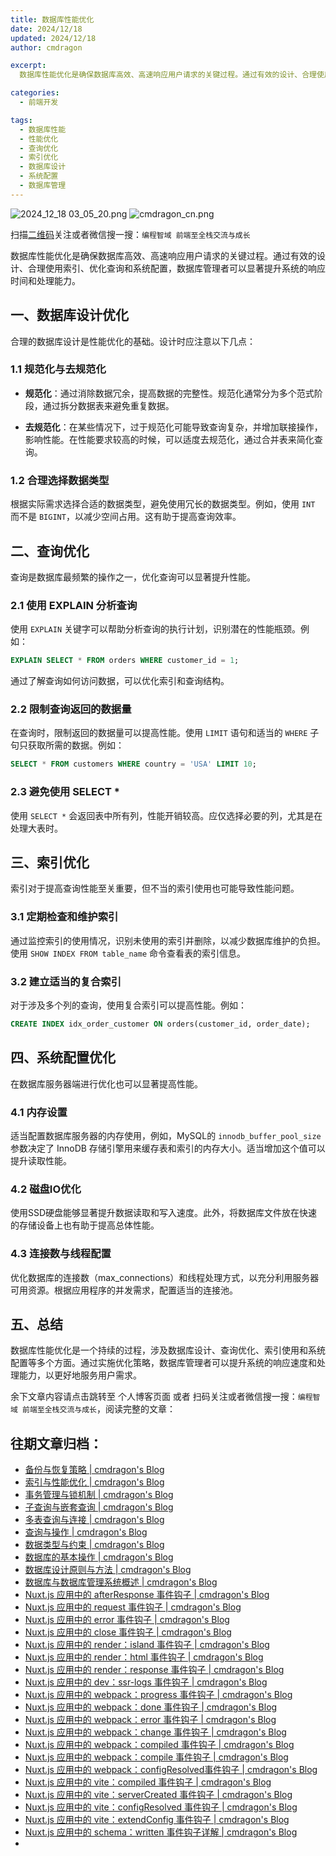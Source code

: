 ```yaml
---
title: 数据库性能优化
date: 2024/12/18
updated: 2024/12/18
author: cmdragon

excerpt:
  数据库性能优化是确保数据库高效、高速响应用户请求的关键过程。通过有效的设计、合理使用索引、优化查询和系统配置，数据库管理者可以显著提升系统的响应时间和处理能力。

categories:
  - 前端开发

tags:
  - 数据库性能
  - 性能优化
  - 查询优化
  - 索引优化
  - 数据库设计
  - 系统配置
  - 数据库管理
---
```


<img src="https://static.amd794.com/blog/images/2024_12_18 03_05_20.png@blog" title="2024_12_18 03_05_20.png" alt="2024_12_18 03_05_20.png"/>

<img src="https://static.amd794.com/blog/images/cmdragon_cn.png" title="cmdragon_cn.png" alt="cmdragon_cn.png"/>


扫描[二维码](https://static.amd794.com/blog/images/cmdragon_cn.png)关注或者微信搜一搜：`编程智域 前端至全栈交流与成长`



数据库性能优化是确保数据库高效、高速响应用户请求的关键过程。通过有效的设计、合理使用索引、优化查询和系统配置，数据库管理者可以显著提升系统的响应时间和处理能力。



## 一、数据库设计优化

合理的数据库设计是性能优化的基础。设计时应注意以下几点：

### 1.1 规范化与去规范化

- **规范化**：通过消除数据冗余，提高数据的完整性。规范化通常分为多个范式阶段，通过拆分数据表来避免重复数据。

- **去规范化**：在某些情况下，过于规范化可能导致查询复杂，并增加联接操作，影响性能。在性能要求较高的时候，可以适度去规范化，通过合并表来简化查询。

### 1.2 合理选择数据类型

根据实际需求选择合适的数据类型，避免使用冗长的数据类型。例如，使用 `INT` 而不是 `BIGINT`，以减少空间占用。这有助于提高查询效率。

## 二、查询优化

查询是数据库最频繁的操作之一，优化查询可以显著提升性能。

### 2.1 使用 EXPLAIN 分析查询

使用 `EXPLAIN` 关键字可以帮助分析查询的执行计划，识别潜在的性能瓶颈。例如：

```sql
EXPLAIN SELECT * FROM orders WHERE customer_id = 1;
```

通过了解查询如何访问数据，可以优化索引和查询结构。

### 2.2 限制查询返回的数据量

在查询时，限制返回的数据量可以提高性能。使用 `LIMIT` 语句和适当的 `WHERE` 子句只获取所需的数据。例如：

```sql
SELECT * FROM customers WHERE country = 'USA' LIMIT 10;
```

### 2.3 避免使用 SELECT *

使用 `SELECT *` 会返回表中所有列，性能开销较高。应仅选择必要的列，尤其是在处理大表时。

## 三、索引优化

索引对于提高查询性能至关重要，但不当的索引使用也可能导致性能问题。

### 3.1 定期检查和维护索引

通过监控索引的使用情况，识别未使用的索引并删除，以减少数据库维护的负担。使用 `SHOW INDEX FROM table_name` 命令查看表的索引信息。

### 3.2 建立适当的复合索引

对于涉及多个列的查询，使用复合索引可以提高性能。例如：

```sql
CREATE INDEX idx_order_customer ON orders(customer_id, order_date);
```

## 四、系统配置优化

在数据库服务器端进行优化也可以显著提高性能。

### 4.1 内存设置

适当配置数据库服务器的内存使用，例如，MySQL的 `innodb_buffer_pool_size` 参数决定了 InnoDB 存储引擎用来缓存表和索引的内存大小。适当增加这个值可以提升读取性能。

### 4.2 磁盘IO优化

使用SSD硬盘能够显著提升数据读取和写入速度。此外，将数据库文件放在快速的存储设备上也有助于提高总体性能。

### 4.3 连接数与线程配置

优化数据库的连接数（max_connections）和线程处理方式，以充分利用服务器可用资源。根据应用程序的并发需求，配置适当的连接池。

## 五、总结

数据库性能优化是一个持续的过程，涉及数据库设计、查询优化、索引使用和系统配置等多个方面。通过实施优化策略，数据库管理者可以提升系统的响应速度和处理能力，以更好地服务用户需求。

余下文章内容请点击跳转至 个人博客页面 或者 扫码关注或者微信搜一搜：`编程智域 前端至全栈交流与成长`，阅读完整的文章：

## 往期文章归档：

- [备份与恢复策略 | cmdragon's Blog](https://blog.cmdragon.cn/posts/0f3edf9550ac/)
- [索引与性能优化 | cmdragon's Blog](https://blog.cmdragon.cn/posts/0fd4e9a4123a/)
- [事务管理与锁机制 | cmdragon's Blog](https://blog.cmdragon.cn/posts/21e8e33b5a0c/)
- [子查询与嵌套查询 | cmdragon's Blog](https://blog.cmdragon.cn/posts/ef7711d5077d/)
- [多表查询与连接 | cmdragon's Blog](https://blog.cmdragon.cn/posts/cbc5ebea2633/)
- [查询与操作 | cmdragon's Blog](https://blog.cmdragon.cn/posts/45016c6a3d2d/)
- [数据类型与约束 | cmdragon's Blog](https://blog.cmdragon.cn/posts/1aff87ac2263/)
- [数据库的基本操作 | cmdragon's Blog](https://blog.cmdragon.cn/posts/541c699d86de/)
- [数据库设计原则与方法 | cmdragon's Blog](https://blog.cmdragon.cn/posts/daf29831e102/)
- [数据库与数据库管理系统概述 | cmdragon's Blog](https://blog.cmdragon.cn/posts/dc1046549846/)
- [Nuxt.js 应用中的 afterResponse 事件钩子 | cmdragon's Blog](https://blog.cmdragon.cn/posts/d64fddbcad54/)
- [Nuxt.js 应用中的 request 事件钩子 | cmdragon's Blog](https://blog.cmdragon.cn/posts/0c461d69ac0d/)
- [Nuxt.js 应用中的 error 事件钩子 | cmdragon's Blog](https://blog.cmdragon.cn/posts/1bd4e4574b1a/)
- [Nuxt.js 应用中的 close 事件钩子 | cmdragon's Blog](https://blog.cmdragon.cn/posts/0bb0cade5fa2/)
- [Nuxt.js 应用中的 render：island 事件钩子 | cmdragon's Blog](https://blog.cmdragon.cn/posts/47bf55a8b641/)
- [Nuxt.js 应用中的 render：html 事件钩子 | cmdragon's Blog](https://blog.cmdragon.cn/posts/0f91c080fd2c/)
- [Nuxt.js 应用中的 render：response 事件钩子 | cmdragon's Blog](https://blog.cmdragon.cn/posts/3ce5250cec36/)
- [Nuxt.js 应用中的 dev：ssr-logs 事件钩子 | cmdragon's Blog](https://blog.cmdragon.cn/posts/1b63f35eebe8/)
- [Nuxt.js 应用中的 webpack：progress 事件钩子 | cmdragon's Blog](https://blog.cmdragon.cn/posts/533d23bcbe61/)
- [Nuxt.js 应用中的 webpack：done 事件钩子 | cmdragon's Blog](https://blog.cmdragon.cn/posts/3e8fa49cbd4b/)
- [Nuxt.js 应用中的 webpack：error 事件钩子 | cmdragon's Blog](https://blog.cmdragon.cn/posts/0fb47ad58e14/)
- [Nuxt.js 应用中的 webpack：change 事件钩子 | cmdragon's Blog](https://blog.cmdragon.cn/posts/43a57e843f48/)
- [Nuxt.js 应用中的 webpack：compiled 事件钩子 | cmdragon's Blog](https://blog.cmdragon.cn/posts/0b6ec5ce3d59/)
- [Nuxt.js 应用中的 webpack：compile 事件钩子 | cmdragon's Blog](https://blog.cmdragon.cn/posts/7336c7f0809e/)
- [Nuxt.js 应用中的 webpack：configResolved事件钩子 | cmdragon's Blog](https://blog.cmdragon.cn/posts/afe62aeeaf6f/)
- [Nuxt.js 应用中的 vite：compiled 事件钩子 | cmdragon's Blog](https://blog.cmdragon.cn/posts/973541933f38/)
- [Nuxt.js 应用中的 vite：serverCreated 事件钩子 | cmdragon's Blog](https://blog.cmdragon.cn/posts/ab7710befd8e/)
- [Nuxt.js 应用中的 vite：configResolved 事件钩子 | cmdragon's Blog](https://blog.cmdragon.cn/posts/1266785cead8/)
- [Nuxt.js 应用中的 vite：extendConfig 事件钩子 | cmdragon's Blog](https://blog.cmdragon.cn/posts/e1ea2c9a1566/)
- [Nuxt.js 应用中的 schema：written 事件钩子详解 | cmdragon's Blog](https://blog.cmdragon.cn/posts/11121d82a55c/)
-

